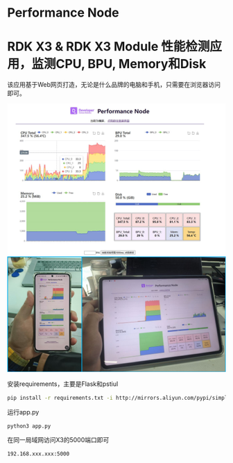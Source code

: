 # Performance Node

# RDK X3 & RDK X3 Module 性能检测应用，监测CPU, BPU, Memory和Disk

该应用基于Web网页打造，无论是什么品牌的电脑和手机，只需要在浏览器访问即可。

<img src=".\desktop_demo.jpg" alt="desktop_demo" style="zoom:70%;" />

<img src=".\mult_device.jpg" alt="mult_device" style="zoom:70%;" />

安装requirements，主要是Flask和pstiul

```bash
pip install -r requirements.txt -i http://mirrors.aliyun.com/pypi/simple/ --trusted-host mirrors.aliyun.com
```

运行app.py

```
python3 app.py
```

在同一局域网访问X3的5000端口即可

```bash
192.168.xxx.xxx:5000
```



